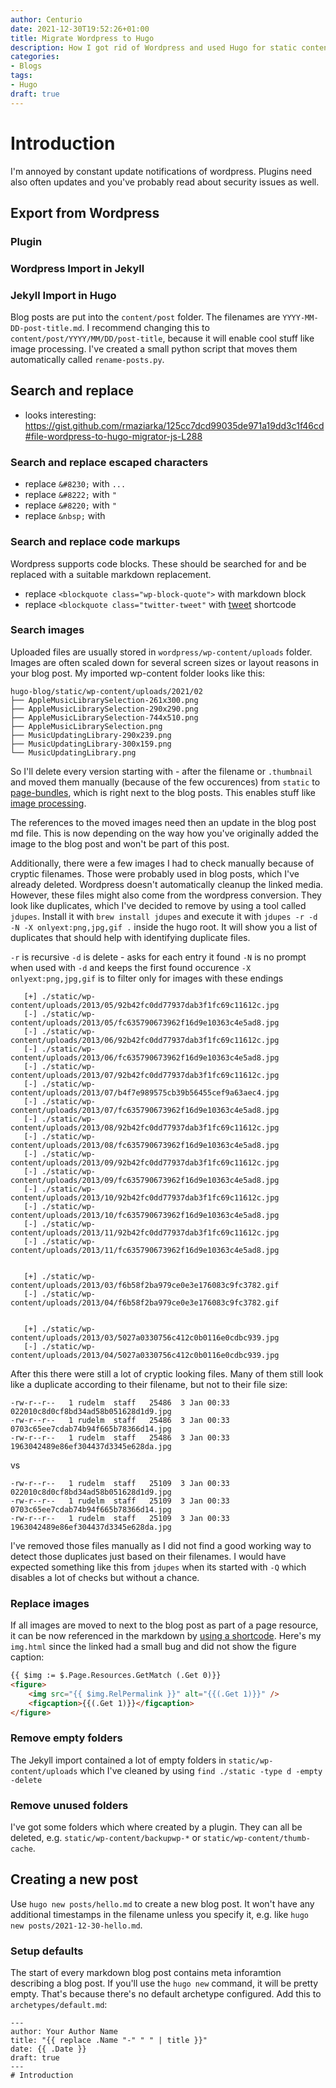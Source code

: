 ```yaml
---
author: Centurio
date: 2021-12-30T19:52:26+01:00
title: Migrate Wordpress to Hugo
description: How I got rid of Wordpress and used Hugo for static content generation
categories:
- Blogs
tags:
- Hugo
draft: true
---
```

# Introduction
I'm annoyed by constant update notifications of wordpress. Plugins need also often updates and you've probably read about security issues as well.

## Export from Wordpress
### Plugin
### Wordpress Import in Jekyll
### Jekyll Import in Hugo
Blog posts are put into the `content/post` folder. The filenames are `YYYY-MM-DD-post-title.md`. I recommend changing this to `content/post/YYYY/MM/DD/post-title`, because it will enable cool stuff like image processing. I've created a small python script that moves them automatically called `rename-posts.py`.

## Search and replace
* looks interesting: https://gist.github.com/rmaziarka/125cc7dcd99035de971a19dd3c1f46cd#file-wordpress-to-hugo-migrator-js-L288
### Search and replace escaped characters
* replace `&#8230;` with `...`
* replace `&#8222;` with `"`
* replace `&#8220;` with `"`
* replace `&nbsp;` with ` `
### Search and replace code markups
Wordpress supports code blocks. These should be searched for and be replaced with a suitable markdown replacement.

* replace `<blockquote class="wp-block-quote">` with markdown block
* replace `<blockquote class="twitter-tweet"` with [tweet](https://gohugo.io/content-management/shortcodes/#tweet) shortcode

### Search images
Uploaded files are usually stored in `wordpress/wp-content/uploads` folder. Images are often scaled down for several screen sizes or layout reasons in your blog post. My imported wp-content folder looks like this:

```
hugo-blog/static/wp-content/uploads/2021/02
├── AppleMusicLibrarySelection-261x300.png
├── AppleMusicLibrarySelection-290x290.png
├── AppleMusicLibrarySelection-744x510.png
├── AppleMusicLibrarySelection.png
├── MusicUpdatingLibrary-290x239.png
├── MusicUpdatingLibrary-300x159.png
└── MusicUpdatingLibrary.png
```

So I'll delete every version starting with - after the filename or `.thumbnail` and moved them manually (because of the few occurences) from `static` to [page-bundles](https://gohugo.io/content-management/page-resources/), which is right next to the blog posts. This enables stuff like [image processing](https://gohugo.io/content-management/image-processing/).

The references to the moved images need then an update in the blog post md file. This is now depending on the way how you've originally added the image to the blog post and won't be part of this post.

Additionally, there were a few images I had to check manually because of cryptic filenames. Those were probably used in blog posts, which I've already deleted. Wordpress doesn't automatically cleanup the linked media. However, these files might also come from the wordpress conversion. They look like duplicates, which I've decided to remove by using a tool called `jdupes`. Install it with `brew install jdupes` and execute it with `jdupes -r -d -N -X onlyext:png,jpg,gif .` inside the hugo root. It will show you a list of duplicates that should help with identifying duplicate files.

`-r` is recursive
`-d` is delete - asks for each entry it found
`-N` is no prompt when used with `-d` and keeps the first found occurence
`-X onlyext:png,jpg,gif` is to filter only for images with these endings

```
   [+] ./static/wp-content/uploads/2013/05/92b42fc0dd77937dab3f1fc69c11612c.jpg
   [-] ./static/wp-content/uploads/2013/05/fc635790673962f16d9e10363c4e5ad8.jpg
   [-] ./static/wp-content/uploads/2013/06/92b42fc0dd77937dab3f1fc69c11612c.jpg
   [-] ./static/wp-content/uploads/2013/06/fc635790673962f16d9e10363c4e5ad8.jpg
   [-] ./static/wp-content/uploads/2013/07/92b42fc0dd77937dab3f1fc69c11612c.jpg
   [-] ./static/wp-content/uploads/2013/07/b4f7e989575cb39b56455cef9a63aec4.jpg
   [-] ./static/wp-content/uploads/2013/07/fc635790673962f16d9e10363c4e5ad8.jpg
   [-] ./static/wp-content/uploads/2013/08/92b42fc0dd77937dab3f1fc69c11612c.jpg
   [-] ./static/wp-content/uploads/2013/08/fc635790673962f16d9e10363c4e5ad8.jpg
   [-] ./static/wp-content/uploads/2013/09/92b42fc0dd77937dab3f1fc69c11612c.jpg
   [-] ./static/wp-content/uploads/2013/09/fc635790673962f16d9e10363c4e5ad8.jpg
   [-] ./static/wp-content/uploads/2013/10/92b42fc0dd77937dab3f1fc69c11612c.jpg
   [-] ./static/wp-content/uploads/2013/10/fc635790673962f16d9e10363c4e5ad8.jpg
   [-] ./static/wp-content/uploads/2013/11/92b42fc0dd77937dab3f1fc69c11612c.jpg
   [-] ./static/wp-content/uploads/2013/11/fc635790673962f16d9e10363c4e5ad8.jpg


   [+] ./static/wp-content/uploads/2013/03/f6b58f2ba979ce0e3e176083c9fc3782.gif
   [-] ./static/wp-content/uploads/2013/04/f6b58f2ba979ce0e3e176083c9fc3782.gif


   [+] ./static/wp-content/uploads/2013/03/5027a0330756c412c0b0116e0cdbc939.jpg
   [-] ./static/wp-content/uploads/2013/04/5027a0330756c412c0b0116e0cdbc939.jpg
```

After this there were still a lot of cryptic looking files. Many of them still look like a duplicate according to their filename, but not to their file size:

```
-rw-r--r--   1 rudelm  staff   25486  3 Jan 00:33 022010c8d0cf8bd34ad58b051628d1d9.jpg
-rw-r--r--   1 rudelm  staff   25486  3 Jan 00:33 0703c65ee7cdab74b94f665b78366d14.jpg
-rw-r--r--   1 rudelm  staff   25486  3 Jan 00:33 1963042489e86ef304437d3345e628da.jpg
```

vs

```
-rw-r--r--   1 rudelm  staff   25109  3 Jan 00:33 022010c8d0cf8bd34ad58b051628d1d9.jpg
-rw-r--r--   1 rudelm  staff   25109  3 Jan 00:33 0703c65ee7cdab74b94f665b78366d14.jpg
-rw-r--r--   1 rudelm  staff   25109  3 Jan 00:33 1963042489e86ef304437d3345e628da.jpg
```

I've removed those files manually as I did not find a good working way to detect those duplicates just based on their filenames. I would have expected something like this from `jdupes` when its started with `-Q` which disables a lot of checks but without a chance.

### Replace images
If all images are moved to next to the blog post as part of a page resource, it can be now referenced in the markdown by [using a shortcode](https://www.regisphilibert.com/blog/2018/01/hugo-page-resources-and-how-to-use-them/). Here's my `img.html` since the linked had a small bug and did not show the figure caption:

```html
{{ $img := $.Page.Resources.GetMatch (.Get 0)}}
<figure>
	<img src="{{ $img.RelPermalink }}" alt="{{(.Get 1)}}" />
	<figcaption>{{(.Get 1)}}</figcaption>
</figure>
```

### Remove empty folders
The Jekyll import contained a lot of empty folders in `static/wp-content/uploads` which I've cleaned by using `find ./static -type d -empty -delete`

### Remove unused folders
I've got some folders which where created by a plugin. They can all be deleted, e.g. `static/wp-content/backupwp-*` or `static/wp-content/thumb-cache`.

## Creating a new post
Use `hugo new posts/hello.md` to create a new blog post. It won't have any additional timestamps in the filename unless you specify it, e.g. like `hugo new posts/2021-12-30-hello.md`. 
### Setup defaults
The start of every markdown blog post contains meta inforamtion describing a blog post. If you'll use the `hugo new` command, it will be pretty empty. That's because there's no default archetype configured. Add this to `archetypes/default.md`:

```
---
author: Your Author Name
title: "{{ replace .Name "-" " " | title }}"
date: {{ .Date }}
draft: true
---
# Introduction
```